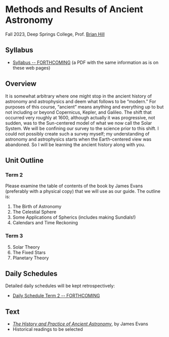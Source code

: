 # Methods and Results of Ancient Astronomy

Fall 2023, Deep Springs College, Prof. [Brian Hill](../index.html)

## Syllabus

* [Syllabus -- FORTHCOMING](./AncientAstronomySyllabus.pdf) (a PDF with the same information as is on these web pages)

## Overview

It is somewhat arbitrary where one might stop in the ancient history of astronomy and astrophysics and deem what follows to be “modern.” For purposes of this course, “ancient” means anything and everything up to but not including or beyond Copernicus, Kepler, and Galileo. The shift that occurred very roughly at 1600, although actually it was progressive, not sudden, was to the Sun-centered model of what we now call the Solar System. We will be confining our survey to the science prior to this shift. I could not possibly create such a survey myself; my understanding of astronomy and astrophysics starts when the Earth-centered view was abandoned. So I will be learning the ancient history along with you.

## Unit Outline

### Term 2

Please examine the table of contents of the book by James Evans (preferably with a physical copy) that we will use as our guide. The outline is:

1. The Birth of Astronomy
2. The Celestial Sphere
3. Some Applications of Spherics (includes making Sundials!)
4. Calendars and Time Reckoning

### Term 3

5. Solar Theory
6. The Fixed Stars
7. Planetary Theory

## Daily Schedules

Detailed daily schedules will be kept retrospectively:

* [Daily Schedule Term 2 -- FORTHCOMING](./daily_schedule-term_2.html)

## Text

* [*The History and Practice of Ancient Astronomy*](https://www.amazon.com/History-Practice-Ancient-Astronomy/dp/0195095391), by James Evans
* Historical readings to be selected
